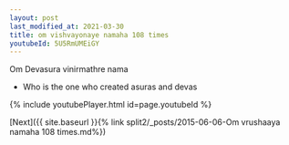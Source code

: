 ```yaml
---
layout: post
last_modified_at: 2021-03-30
title: om vishvayonaye namaha 108 times
youtubeId: 5U5RmUMEiGY
---
```

 
 
Om Devasura vinirmathre nama 
 
 -  Who is the one who created asuras and devas 
 
  
 
  
 
 
 
 
 
 


{% include youtubePlayer.html id=page.youtubeId %}
 
[Next]({{ site.baseurl }}{% link  split2/_posts/2015-06-06-Om vrushaaya namaha 108 times.md%})
 
